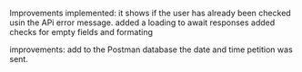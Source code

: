 Improvements implemented:
it shows if the user has already been checked usin the APi error message.
added a loading to await responses
added checks for empty fields and formating

improvements:
add to the Postman database the date and time petition was sent.
